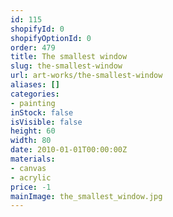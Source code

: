 ```yaml
---
id: 115
shopifyId: 0
shopifyOptionId: 0
order: 479
title: The smallest window
slug: the-smallest-window
url: art-works/the-smallest-window
aliases: []
categories:
- painting
inStock: false
isVisible: false
height: 60
width: 80
date: 2010-01-01T00:00:00Z
materials:
- canvas
- acrylic
price: -1
mainImage: the_smallest_window.jpg
---
```

